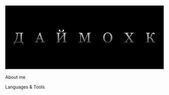 ![Header](https://github.com/zandakho/zandakho/blob/main/assets/Logo.jpg)

About me

Languages & Tools